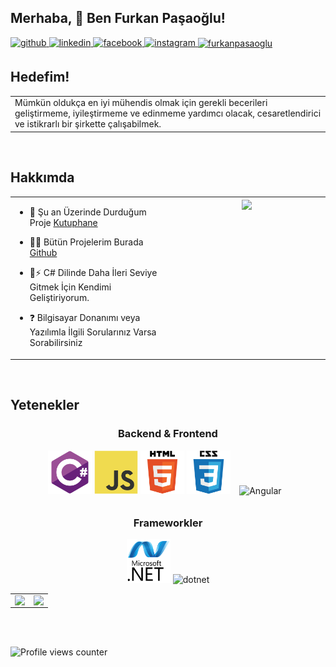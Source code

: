 ## Merhaba, 👋 Ben Furkan Paşaoğlu!  
  

<a href="https://github.com/furkanpasaoglu" target="_blank">
<img src=https://img.shields.io/badge/github-%2324292e.svg?&style=for-the-badge&logo=github&logoColor=white alt=github style="margin-bottom: 5px;" />
</a>
<a href="https://www.linkedin.com/in/furkanpaşaoğlu" target="_blank">
<img src=https://img.shields.io/badge/linkedin-%231E77B5.svg?&style=for-the-badge&logo=linkedin&logoColor=white alt=linkedin style="margin-bottom: 5px;" />
</a>
<a href="https://www.facebook.com/Furkan.Pasaoglu.47" target="_blank">
<img src=https://img.shields.io/badge/facebook-%232E87FB.svg?&style=for-the-badge&logo=facebook&logoColor=white alt=facebook style="margin-bottom: 5px;" />
</a>
<a href="https://instagram.com/furkan.pasaoglu" target="_blank">
<img src=https://img.shields.io/badge/instagram-%23000000.svg?&style=for-the-badge&logo=instagram&logoColor=white alt=instagram style="margin-bottom: 5px;" />
</a>  
<a href="mailto:furkan.pasaoglu@hotmail.com" target="_blank">
<img align="center" src="https://lh3.googleusercontent.com/proxy/rqCNVtOnxWREWu1oaFO8DDkMaojHwsX3zKeWG63wAVeKUPd30clGNB1p8lbMzwqq4Ba9Y2ewd50gBN_1udnHjNKvRxXYZ0s5c4YLmw" alt="furkanpasaoglu" height="30" width="30" /></a>  



## Hedefim!  
<table><tr><td valign="top">
Mümkün oldukça en iyi mühendis olmak için gerekli becerileri geliştirmeme, iyileştirmeme ve edinmeme yardımcı olacak, cesaretlendirici ve istikrarlı bir şirkette çalışabilmek. 
</td></tr></table>  

<br/>  


## Hakkımda  
<table><tr><td valign="top" width="50%">

- 🔭 Şu an Üzerinde Durduğum Proje  [Kutuphane](github.com/furkanpasaoglu/KutuphaneProjesi-CSharp)


- 👨‍💻 Bütün Projelerim Burada [Github](github.com/furkanpasaoglu?tab=repositories)


- 🌱⚡ C# Dilinde Daha İleri Seviye Gitmek İçin Kendimi Geliştiriyorum.  
  

- ❓ Bilgisayar Donanımı veya Yazılımla İlgili Sorularınız Varsa Sorabilirsiniz  
  

</td><td valign="top" width="50%">

<div align="center">
<img src="https://rishavanand.github.io/static/images/greetings.gif" align="center" style="width: 100%" />
</div>  


</td></tr></table>  

<br/>  


## Yetenekler

<h3 align="center">Backend & Frontend</h3>
<p align="center">
<img src="https://raw.githubusercontent.com/devicons/devicon/master/icons/csharp/csharp-original.svg" alt="c#" width="70" height="70"/> 
<img src="https://raw.githubusercontent.com/devicons/devicon/master/icons/javascript/javascript-original.svg" alt="javascript" width="70" height="70"/>
<img src="https://raw.githubusercontent.com/devicons/devicon/master/icons/html5/html5-original-wordmark.svg" alt="html5" width="70" height="70"/> 
<img src="https://raw.githubusercontent.com/devicons/devicon/master/icons/css3/css3-original-wordmark.svg" alt="css3" width="70" height="70"/> 
<img style="margin: 10px" src="https://profilinator.rishav.dev/skills-assets/angularjs-original.svg" alt="Angular" width="70"  height="70" />  
</p>

<h3 align="center">Frameworkler</h3>
<p align="center">
<img src="https://raw.githubusercontent.com/devicons/devicon/master/icons/dot-net/dot-net-original-wordmark.svg" alt="dotnet" width="70" height="70"/>
  <img src="https://profilinator.rishav.dev/skills-assets/dotnetcore.png" alt="dotnet" width="70" height="70"/>
</p>



<table><tr><td valign="top" width="50%">

<img src="https://github-readme-stats.vercel.app/api?username=furkanpasaoglu&show_icons=true&count_private=true&hide_border=true" align="left" style="width: 100%" />

</td><td valign="top" width="50%">

<img src="https://github-readme-stats.vercel.app/api/top-langs/?username=furkanpasaoglu&hide_border=true&layout=compact" align="left" style="width: 100%" />

</td></tr></table>  

<br/>  

  

<br/>  

![Profile views counter](https://komarev.com/ghpvc/?username=furkanpasaoglu&&style=flat-square)  
  

<br/>  


<br />

